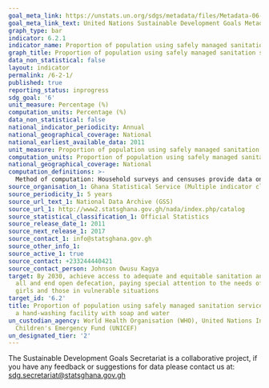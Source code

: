 ```yaml
---
goal_meta_link: https://unstats.un.org/sdgs/metadata/files/Metadata-06-02-01.pdf
goal_meta_link_text: United Nations Sustainable Development Goals Metadata (pdf 428kB)
graph_type: bar
indicator: 6.2.1
indicator_name: Proportion of population using safely managed sanitation services, including a hand-washing facility with soap and water
graph_title: Proportion of population using safely managed sanitation services, including  a hand-washing facility with soap and water  a hand-washing facility with soap and water
data_non_statistical: false
layout: indicator
permalink: /6-2-1/
published: true
reporting_status: inprogress
sdg_goal: '6'
unit_measure: Percentage (%)
computation_units: Percentage (%)
data_non_statistical: false
national_indicator_periodicity: Annual
national_geographical_coverage: National
national_earliest_available_data: 2011
unit_measure: Proportion of population using safely managed sanitation services.
computation_units: Proportion of population using safely managed sanitation services, including  a hand-washing facility with soap and water  a hand-washing facility with soap and water
national_geographical_coverage: National
computation_definitions: >-
  Method of computation: Household surveys and censuses provide data on use of types of basic sanitation facilities listed above, as well as the presence of handwashing materials in the home.  //The percentage of the population using safely managed sanitation services is calculated by combining data on the proportion of the population using different types of basic sanitation facilities with estimates of the proportion of faecal waste which is safely disposed in situ or treated off-site
source_organisation_1: Ghana Statistical Service (Multiple indicator cluster servey)
source_periodicity_1: 5 years
source_url_text_1: National Data Archive (GSS)
source_url_1: http://www2.statsghana.gov.gh/nada/index.php/catalog
source_statistical_classification_1: Official Statistics
source_release_date_1: 2011
source_next_release_1: 2017
source_contact_1: info@statsghana.gov.gh
source_other_info_1:
source_active_1: true
source_contact: +233244440421
source_contact_person: Johnson Owusu Kagya
target: By 2030, achieve access to adequate and equitable sanitation and hygiene for
  all and end open defecation, paying special attention to the needs of women and
  girls and those in vulnerable situations
target_id: '6.2'
title: Proportion of population using safely managed sanitation services, including
  a hand-washing facility with soap and water
un_custodian_agency: World Health Organisation (WHO), United Nations International
  Children's Emergency Fund (UNICEF)
un_designated_tier: '2'
---
```


The Sustainable Development Goals Secretariat is a collaborative project, if you have any feedback or suggestions for data please contact us at: sdg.secretariat@statsghana.gov.gh
